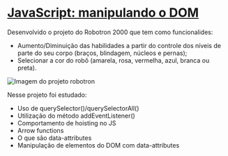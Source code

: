 # [JavaScript: manipulando o DOM](https://cursos.alura.com.br/course/javascript-manipulando-dom)

Desenvolvido o projeto do Robotron 2000 que tem como funcionalides:

- Aumento/Diminuição das habilidades a partir do controle dos níveis de parte do seu corpo (braços, blindagem, núcleos e pernas);
- Selecionar a cor do robô (amarela, rosa, vermelha, azul, branca ou preta).

![Imagem do projeto robotron](print-robotron.png)

Nesse projeto foi estudado:

- Uso de querySelector()/querySelectorAll()
- Utilização do método addEventListener()
- Comportamento de hoisting no JS
- Arrow functions
- O que são data-attributes
- Manipulação de elementos do DOM com data-attributes
